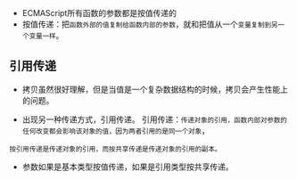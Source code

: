- ECMAScript所有函数的参数都是按值传递的
- 按值传递：把`函数外部的值复制给函数内部的参数`，就和把值从一个`变量复制到另一个变量一样`。

## 引用传递
- 拷贝虽然很好理解，但是当值是一个复杂数据结构的时候，拷贝会产生性能上的问题。

- 出现另一种传递方式，引用传递。
引用传递：`传递对象的引用，函数内部对参数的任何改变都会影响该对象的值，因为两者引用的是同一个对象`，

`按引用传递是传递对象的引用，而按共享传递是传递对象的引用的副本。`

- 参数如果是基本类型按值传递，如果是引用类型按共享传递。